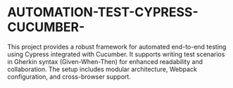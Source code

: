 # AUTOMATION-TEST-CYPRESS-CUCUMBER-
This project provides a robust framework for automated end-to-end testing using Cypress integrated with Cucumber. It supports writing test scenarios in Gherkin syntax (Given-When-Then) for enhanced readability and collaboration. The setup includes modular architecture, Webpack configuration, and cross-browser support.

